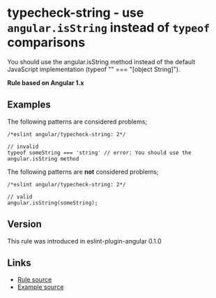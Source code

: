 <!-- WARNING: Generated documentation. Edit docs and examples in the rule and examples file ('rules/typecheck-string.js', 'examples/typecheck-string.js'). -->

# typecheck-string - use `angular.isString` instead of `typeof` comparisons

You should use the angular.isString method instead of the default JavaScript implementation (typeof "" === "[object String]").

**Rule based on Angular 1.x**

## Examples

The following patterns are considered problems;

    /*eslint angular/typecheck-string: 2*/

    // invalid
    typeof someString === 'string' // error: You should use the angular.isString method

The following patterns are **not** considered problems;

    /*eslint angular/typecheck-string: 2*/

    // valid
    angular.isString(someString);

## Version

This rule was introduced in eslint-plugin-angular 0.1.0

## Links

* [Rule source](../rules/typecheck-string.js)
* [Example source](../examples/typecheck-string.js)
